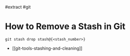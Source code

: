 #extract
#git

# How to Remove a Stash in Git

`git stash drop stash@{<stash_number>}`

- [[git-tools-stashing-and-cleaning]]

